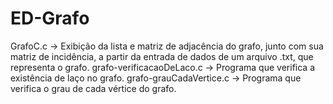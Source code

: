 # ED-Grafo
GrafoC.c -> Exibição da lista e matriz de adjacência do grafo, junto com sua matriz de incidência, a partir da entrada de dados de um arquivo .txt, que representa o grafo.
grafo-verificacaoDeLaco.c -> Programa que verifica a existência de laço no grafo.
grafo-grauCadaVertice.c -> Programa que verifica o grau de cada vértice do grafo.
